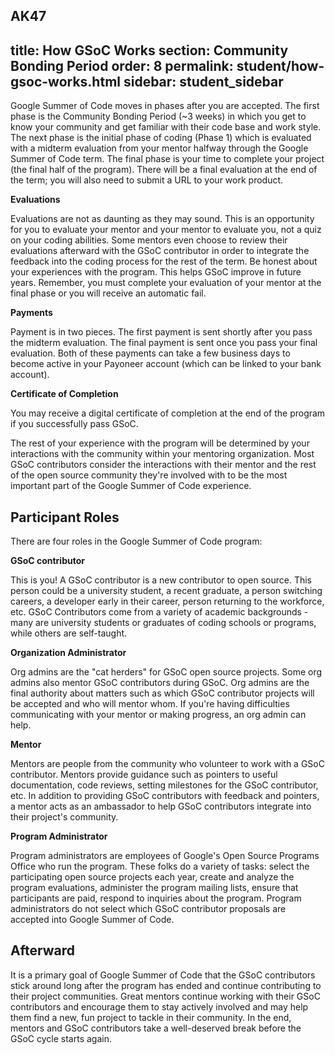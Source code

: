 AK47
--
title: How GSoC Works
section: Community Bonding Period
order: 8
permalink: student/how-gsoc-works.html
sidebar: student_sidebar
---

Google Summer of Code moves in phases after you are accepted. The first phase is the Community Bonding Period (~3 weeks) in which you get to know your community and get familiar with their code base and work style. The next phase is the initial phase of coding (Phase 1) which is evaluated with a midterm evaluation from your mentor halfway through the Google Summer of Code term. The final phase is your time to complete your project (the final half of the program). There will be a final evaluation at the end of the term; you will also need to submit a URL to your work product.

**Evaluations**

Evaluations are not as daunting as they may sound. This is an opportunity for you to evaluate your mentor and your mentor to evaluate you, not a quiz on your coding abilities. Some mentors even choose to review their evaluations afterward with the GSoC contributor in order to integrate the feedback into the coding process for the rest of the term. Be honest about your experiences with the program. This helps GSoC improve in future years. Remember, you must complete your evaluation of your mentor at the final phase or you will receive an automatic fail.

**Payments**

Payment is in two pieces. The first payment is sent shortly after you pass the midterm evaluation. The final payment is sent once you pass your final evaluation. Both of these payments can take a few business days to become active in your Payoneer account (which can be linked to your bank account).

**Certificate of Completion**

You may receive a digital certificate of completion at the end of the program if you successfully pass GSoC.

The rest of your experience with the program will be determined by your interactions with the community within your mentoring organization. Most GSoC contributors consider the interactions with their mentor and the rest of the open source community they're involved with to be the most important part of the Google Summer of Code experience.

## Participant Roles

There are four roles in the Google Summer of Code program:

**GSoC contributor**

This is you! A GSoC contributor is a new contributor to open source. This person could be a university student, a recent graduate, a person switching careers, a developer early in their career, person returning to the workforce, etc. GSoC Contributors come from a variety of academic backgrounds - many are university students or graduates of coding schools or programs, while others are self-taught.

**Organization Administrator**

Org admins are the "cat herders" for GSoC open source projects. Some org admins also mentor GSoC contributors during GSoC. Org admins are the final authority about matters such as which GSoC contributor projects will be accepted and who will mentor whom. If you're having difficulties communicating with your mentor or making progress, an org admin can help.

**Mentor**

Mentors are people from the community who volunteer to work with a GSoC contributor. Mentors provide guidance such as pointers to useful documentation, code reviews, setting milestones for the GSoC contributor, etc. In addition to providing GSoC contributors with feedback and pointers, a mentor acts as an ambassador to help GSoC contributors integrate into their project's community.

**Program Administrator**

Program administrators are employees of Google's Open Source Programs Office who run the program. These folks do a variety of tasks: select the participating open source projects each year, create and analyze the program evaluations, administer the program mailing lists, ensure that participants are paid, respond to inquiries about the program. Program administrators do not select which GSoC contributor proposals are accepted into Google Summer of Code.

## Afterward

It is a primary goal of Google Summer of Code that the GSoC contributors stick around long after the program has ended and continue contributing to their project communities. Great mentors continue working with their GSoC contributors and encourage them to stay actively involved and may help them find a new, fun project to tackle in their community. In the end, mentors and GSoC contributors take a well-deserved break before the GSoC cycle starts again.
